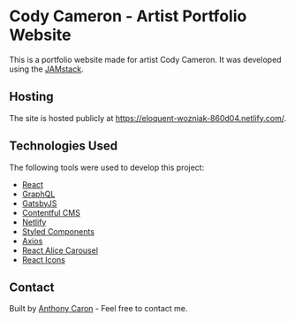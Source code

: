 # Cody Cameron - Artist Portfolio Website
This is a portfolio website made for artist Cody Cameron. It was developed using the [JAMstack](https://jamstack.org/).

## Hosting
The site is hosted publicly at https://eloquent-wozniak-860d04.netlify.com/.

## Technologies Used
The following tools were used to develop this project:
* [React](https://reactjs.org/)
* [GraphQL](https://graphql.org/)
* [GatsbyJS](https://www.gatsbyjs.org/)
* [Contentful CMS](https://www.contentful.com/)
* [Netlify](https://www.netlify.com/)
* [Styled Components](https://www.styled-components.com/)
* [Axios](https://github.com/axios/axios)
* [React Alice Carousel](https://www.npmjs.com/package/react-alice-carousel)
* [React Icons](https://react-icons.netlify.com/#/)

## Contact
Built by [Anthony Caron](https://github.com/antcar112) - Feel free to contact me. 